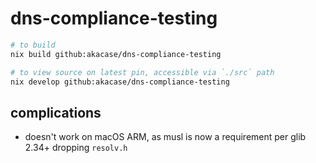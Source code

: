 # dns-compliance-testing

```sh
# to build
nix build github:akacase/dns-compliance-testing

# to view source on latest pin, accessible via `./src` path
nix develop github:akacase/dns-compliance-testing
```

## complications
* doesn't work on macOS ARM, as musl is now a requirement per glib 2.34+ dropping `resolv.h` 

